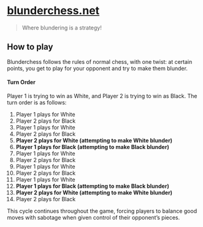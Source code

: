 # [blunderchess.net](https://blunderchess.net)

> Where blundering is a strategy!

## How to play

Blunderchess follows the rules of normal chess, with one twist: at certain points, you get to play for your opponent and try to make them blunder.

#### Turn Order

Player 1 is trying to win as White, and Player 2 is trying to win as Black. The turn order is as follows:

1. Player 1 plays for White
1. Player 2 plays for Black
1. Player 1 plays for White
1. Player 2 plays for Black
1. **Player 2 plays for White (attempting to make White blunder)**
1. **Player 1 plays for Black (attempting to make Black blunder)**
1. Player 1 plays for White
1. Player 2 plays for Black
1. Player 1 plays for White
1. Player 2 plays for Black
1. Player 1 plays for White
1. **Player 1 plays for Black (attempting to make Black blunder)**
1. **Player 2 plays for White (attempting to make White blunder)**
1. Player 2 plays for Black

This cycle continues throughout the game, forcing players to balance good moves with sabotage when given control of their opponent’s pieces.
